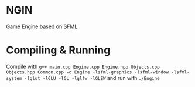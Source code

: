 # NGIN
Game Engine based on SFML

# Compiling & Running
Compile with `g++ main.cpp Engine.cpp Engine.hpp Objects.cpp Objects.hpp Common.cpp -o Engine -lsfml-graphics -lsfml-window -lsfml-system -lglut -lGLU -lGL -lglfw -lGLEW` and run with `./Engine`
